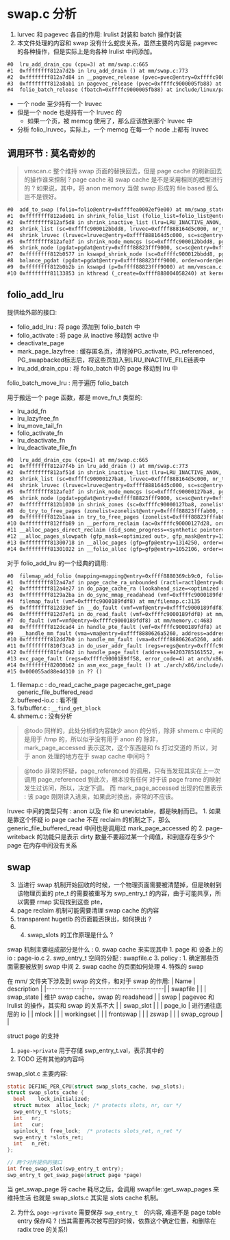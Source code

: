 # swap.c 分析

1. lurvec 和 pagevec 各自的作用: lrulist 封装和 batch 操作封装
2. 本文件处理的内容和 swap 没有什么蛇皮关系，虽然主要的内容是 pagevec 的各种操作，但是实际上是向各种 lrulist 中间添加。

```txt
#0  lru_add_drain_cpu (cpu=3) at mm/swap.c:665
#1  0xffffffff812a7d2b in lru_add_drain () at mm/swap.c:773
#2  0xffffffff812a7d84 in __pagevec_release (pvec=pvec@entry=0xffffc9000005fb88) at mm/swap.c:1072
#3  0xffffffff812a8ab1 in pagevec_release (pvec=0xffffc9000005fb88) at include/linux/pagevec.h:71
#4  folio_batch_release (fbatch=0xffffc9000005fb88) at include/linux/pagevec.h:135
```

- 一个 node 至少持有一个 lruvec
- 但是一个 node 也是持有一个 lruvec 的
  - 如果一个页，被 memcg 使用了，那么应该放到那个 lruvec 中
- 分析 folio_lruvec，实际上，一个 memcg 在每一个 node 上都有 lruvec

## 调用环节 : 莫名奇妙的
> vmscan.c 整个维持 swap 页面的替换回去，但是 page cache 的刷新回去的操作谁来控制 ?
> page cache 和 swap cache 是不是采用相同的模型进行的 ? 如果说，其中，将 anon memory 当做 swap 形成的 file based 那么岂不是很好。

```txt
#0  add_to_swap (folio=folio@entry=0xffffea0002ef9e00) at mm/swap_state.c:182
#1  0xffffffff812ade01 in shrink_folio_list (folio_list=folio_list@entry=0xffffc900012bbc30, pgdat=pgdat@entry=0xffff88823fff9000, sc=sc@entry=0xffffc900012bbdd8, stat=stat@entry=0xffffc900012bbcb8, ignore_references=ignore_references@entry=false) at mm/vmscan.c:1834
#2  0xffffffff812af5d8 in shrink_inactive_list (lru=LRU_INACTIVE_ANON, sc=0xffffc900012bbdd8, lruvec=0xffff888164d5c000, nr_to_scan=<optimized out>) at mm/vmscan.c:2489
#3  shrink_list (sc=0xffffc900012bbdd8, lruvec=0xffff888164d5c000, nr_to_scan=<optimized out>, lru=LRU_INACTIVE_ANON) at mm/vmscan.c:2716
#4  shrink_lruvec (lruvec=lruvec@entry=0xffff888164d5c000, sc=sc@entry=0xffffc900012bbdd8) at mm/vmscan.c:5885
#5  0xffffffff812afe3f in shrink_node_memcgs (sc=0xffffc900012bbdd8, pgdat=0xffff88823fff9000) at mm/vmscan.c:6074
#6  shrink_node (pgdat=pgdat@entry=0xffff88823fff9000, sc=sc@entry=0xffffc900012bbdd8) at mm/vmscan.c:6105
#7  0xffffffff812b0577 in kswapd_shrink_node (sc=0xffffc900012bbdd8, pgdat=0xffff88823fff9000) at mm/vmscan.c:6894
#8  balance_pgdat (pgdat=pgdat@entry=0xffff88823fff9000, order=order@entry=9, highest_zoneidx=highest_zoneidx@entry=3) at mm/vmscan.c:7084
#9  0xffffffff812b0b2b in kswapd (p=0xffff88823fff9000) at mm/vmscan.c:7344
#10 0xffffffff81133853 in kthread (_create=0xffff888004058240) at kernel/kthread.c:376
```

## folio_add_lru

提供给外部的接口:
- folio_add_lru : 将 page 添加到 folio_batch 中
- folio_activate : 将 page 从 inactive 移动到 active 中
- deactivate_page
- mark_page_lazyfree : 缓存匿名页，清除掉PG_activate, PG_referenced, PG_swapbacked标志后，将这些页加入到LRU_INACTIVE_FILE链表中
- lru_add_drain_cpu : 将 folio_batch 中的 page 移动到 lru 中

folio_batch_move_lru : 用于遍历 folio_batch

用于搬运一个 page 函数，都是 move_fn_t 类型的:
- lru_add_fn
- lru_lazyfree_fn
- lru_move_tail_fn
- folio_activate_fn
- lru_deactivate_fn
- lru_deactivate_file_fn

```txt
#0  lru_add_drain_cpu (cpu=1) at mm/swap.c:665
#1  0xffffffff812a7f4b in lru_add_drain () at mm/swap.c:773
#2  0xffffffff812af51d in shrink_inactive_list (lru=LRU_INACTIVE_ANON, sc=0xffffc90000127ba8, lruvec=0xffff888164d5c000, nr_to_scan=32) at mm/vmscan.c:2470
#3  shrink_list (sc=0xffffc90000127ba8, lruvec=0xffff888164d5c000, nr_to_scan=32, lru=LRU_INACTIVE_ANON) at mm/vmscan.c:2716
#4  shrink_lruvec (lruvec=lruvec@entry=0xffff888164d5c000, sc=sc@entry=0xffffc90000127ba8) at mm/vmscan.c:5885
#5  0xffffffff812afe3f in shrink_node_memcgs (sc=0xffffc90000127ba8, pgdat=0xffff88823fff9000) at mm/vmscan.c:6074
#6  shrink_node (pgdat=pgdat@entry=0xffff88823fff9000, sc=sc@entry=0xffffc90000127ba8) at mm/vmscan.c:6105
#7  0xffffffff812b1030 in shrink_zones (sc=0xffffc90000127ba8, zonelist=<optimized out>) at mm/vmscan.c:6343
#8  do_try_to_free_pages (zonelist=zonelist@entry=0xffff88823fffab00, sc=sc@entry=0xffffc90000127ba8) at mm/vmscan.c:6405
#9  0xffffffff812b1aaa in try_to_free_pages (zonelist=0xffff88823fffab00, order=order@entry=0, gfp_mask=gfp_mask@entry=1314250, nodemask=<optimized out>) at mm/vmscan.c:6640
#10 0xffffffff812ffb89 in __perform_reclaim (ac=0xffffc90000127d28, order=0, gfp_mask=1314250) at mm/page_alloc.c:4755
#11 __alloc_pages_direct_reclaim (did_some_progress=<synthetic pointer>, ac=0xffffc90000127d28, alloc_flags=2240, order=0, gfp_mask=1314250) at mm/page_alloc.c:4777
#12 __alloc_pages_slowpath (gfp_mask=<optimized out>, gfp_mask@entry=1314250, order=order@entry=0, ac=ac@entry=0xffffc90000127d28) at mm/page_alloc.c:5183
#13 0xffffffff81300718 in __alloc_pages (gfp=gfp@entry=1314250, order=order@entry=0, preferred_nid=<optimized out>, nodemask=0x0 <fixed_percpu_data>) at mm/page_alloc.c:5568
#14 0xffffffff81301022 in __folio_alloc (gfp=gfp@entry=1052106, order=order@entry=0, preferred_nid=<optimized out>, nodemask=<optimized out>) at mm/page_alloc.c:5587
```

对于 folio_add_lru 的一个经典的调用:
```txt
#0  filemap_add_folio (mapping=mapping@entry=0xffff8880369cb9c0, folio=folio@entry=0xffffea0008731dc0, index=index@entry=0, gfp=gfp@entry=1125578) at mm/filemap.c:929
#1  0xffffffff812a47af in page_cache_ra_unbounded (ractl=ractl@entry=0xffffc9000189fd18, nr_to_read=71, lookahead_size=<optimized out>) at mm/readahead.c:251
#2  0xffffffff812a4e27 in do_page_cache_ra (lookahead_size=<optimized out>, nr_to_read=<optimized out>, ractl=0xffffc9000189fd18) at mm/readahead.c:300
#3  0xffffffff8129a2ba in do_sync_mmap_readahead (vmf=0xffffc9000189fdf8) at mm/filemap.c:3043
#4  filemap_fault (vmf=0xffffc9000189fdf8) at mm/filemap.c:3135
#5  0xffffffff812d39ef in __do_fault (vmf=vmf@entry=0xffffc9000189fdf8) at mm/memory.c:4203
#6  0xffffffff812d7ef1 in do_read_fault (vmf=0xffffc9000189fdf8) at mm/memory.c:4554
#7  do_fault (vmf=vmf@entry=0xffffc9000189fdf8) at mm/memory.c:4683
#8  0xffffffff812dcad4 in handle_pte_fault (vmf=0xffffc9000189fdf8) at mm/memory.c:4955
#9  __handle_mm_fault (vma=vma@entry=0xffff8880626a5260, address=address@entry=94203785161552, flags=flags@entry=596) at mm/memory.c:5097
#10 0xffffffff812dd7b0 in handle_mm_fault (vma=0xffff8880626a5260, address=address@entry=94203785161552, flags=flags@entry=596, regs=regs@entry=0xffffc9000189ff58) at mm/memory.c:5218
#11 0xffffffff810f3ca3 in do_user_addr_fault (regs=regs@entry=0xffffc9000189ff58, error_code=error_code@entry=4, address=address@entry=94203785161552) at arch/x86/mm/fault.c:1428
#12 0xffffffff81faf042 in handle_page_fault (address=94203785161552, error_code=4, regs=0xffffc9000189ff58) at arch/x86/mm/fault.c:1519
#13 exc_page_fault (regs=0xffffc9000189ff58, error_code=4) at arch/x86/mm/fault.c:1575
#14 0xffffffff82000b62 in asm_exc_page_fault () at ./arch/x86/include/asm/idtentry.h:570
#15 0x000055ad88e4d310 in ?? ()
```

1. filemap.c : do_read_cache_page  pagecache_get_page generic_file_buffered_read
2. buffered-io.c : 看不懂
3. fs/buffer.c : `__find_get_block`
4. shmem.c : 没有分析


> @todo 同样的，此处分析的内容缺少 anon 的分析，除非 shmem.c 中间的是用于 /tmp 的，所以似乎没有用于 anon 的
> 除非，mark_page_accessed 表示这次，这个东西是和 fs 打过交道的
> 所以，对于 anon 处理的地方在于 swap cache 中间吗 ?


> @todo 非常的怀疑，page_referenced 的调用，只有当发现其实在上一次调用 page_referenced 到此次，根本没有任何
> 对于该 page frame 的映射发生过访问，所以，决定下调。
> 而 mark_page_accessed 出现的位置表示 : 该 page 刚刚读入进来，如果此时换出，非常的不应该。

lruvec 中间的类型只有 : anon 以及 file 和 unevictable，都是映射而已。
    1. 如果是靠这个怀疑 io page cache 不在 reclaim 的机制之下，那么 generic_file_buffered_read 中间也是调用过 mark_page_accessed 的
    2. page-writeback 的功能只是表示 dirty 数量不要超过某一个阈值，和到底存在多少个 page 在内存中间没有关系

## swap

3. 当进行 swap 机制开始回收的时候，一个物理页面需要被清楚掉，但是映射到该物理页面的 pte_t 的需要被重写为 swp_entry_t 的内容，由于可能共享，所以需要 rmap 实现找到这些 pte，
4. page reclaim 机制可能需要清理 swap cache 的内容
5. transparent hugetlb 的页面能否换出，如何换出 ?
1. 4. swap_slots 的工作原理是什么 ?

swap 机制主要组成部分是什么 :
    0. swap cache 来实现其中
    1. page 和 设备上的 io : page-io.c
    2. swp_entry_t 空间的分配 : swapfile.c
    3. policy :
        1. 确定那些页面需要被放到 swap 中间
        2. swap cache 的页面如何处理
    4. 特殊的 swap

在 mm/ 文件夹下涉及到 swap 的文件，和对于 swap 的作用:
| Name        | description                 |
|-------------|-----------------------------|
| swapfile    |                             |
| swap_state  | 维护 swap cache，swap 的 readahead                           |
| swap        | pagevec 和 lrulist 的操作，其实和 swap 的关系不大 |
| swap_slot   |                             |
| page_io     | 进行通往底层的 io                             |
| mlock       |                             |
| workingset  |                             |
| frontswap   |                             |
| zswap       |                             |
| swap_cgroup |                             |

struct page 的支持
1. `page->private` 用于存储 swp_entry_t.val，表示其中的
2. TODO 还有其他的内容吗


swap_slot.c 主要内容:
```c
static DEFINE_PER_CPU(struct swap_slots_cache, swp_slots);
struct swap_slots_cache {
  bool    lock_initialized;
  struct mutex  alloc_lock; /* protects slots, nr, cur */
  swp_entry_t *slots;
  int   nr;
  int   cur;
  spinlock_t  free_lock;  /* protects slots_ret, n_ret */
  swp_entry_t *slots_ret;
  int   n_ret;
};

// 两个对外提供的接口
int free_swap_slot(swp_entry_t entry);
swp_entry_t get_swap_page(struct page *page)
```
当 get_swap_page 将 cache 耗尽之后，会调用 swapfile::get_swap_pages 来维持生活
也就是 swap_slots.c 其实是 slots cache 机制。

2. 为什么 `page->private` 需要保存 `swp_entry_t`　的内容, 难道不是 page table entry 保存吗 ? (当其需要再次被写回的时候，依靠这个确定位置，和删除在 radix tree 的关系!)
